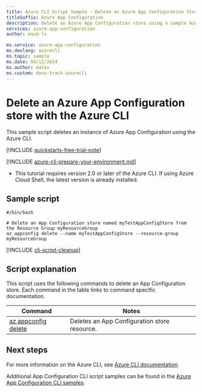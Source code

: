 ```yaml
---
title: Azure CLI Script Sample - Delete an Azure App Configuration Store
titleSuffix: Azure App Configuration
description: Delete an Azure App Configuration store using a sample Azure CLI script. See reference article links to commands used in the script.
services: azure-app-configuration
author: maud-lv

ms.service: azure-app-configuration
ms.devlang: azurecli
ms.topic: sample
ms.date: 04/12/2024
ms.author: malev 
ms.custom: devx-track-azurecli
---
```


# Delete an Azure App Configuration store with the Azure CLI

This sample script deletes an instance of Azure App Configuration using the Azure CLI.

[!INCLUDE [quickstarts-free-trial-note](~/reusable-content/ce-skilling/azure/includes/quickstarts-free-trial-note.md)]

[!INCLUDE [azure-cli-prepare-your-environment.md](~/reusable-content/azure-cli/azure-cli-prepare-your-environment.md)]

 - This tutorial requires version 2.0 or later of the Azure CLI. If using Azure Cloud Shell, the latest version is already installed.

## Sample script

```azurecli-interactive
#/bin/bash

# Delete an App Configuration store named myTestAppConfigStore from the Resource Group myResourceGroup
az appconfig delete --name myTestAppConfigStore --resource-group myResourceGroup
```

[!INCLUDE [cli-script-cleanup](~/reusable-content/ce-skilling/azure/includes/cli-script-clean-up.md)]

## Script explanation

This script uses the following commands to delete an App Configuration store. Each command in the table links to command specific documentation.

| Command | Notes |
|---|---|
| [az appconfig delete](/cli/azure/appconfig#az-appconfig-delete) | Deletes an App Configuration store resource. |

## Next steps

For more information on the Azure CLI, see [Azure CLI documentation](/cli/azure).

Additional App Configuration CLI script samples can be found in the [Azure App Configuration CLI samples](../cli-samples.md).
